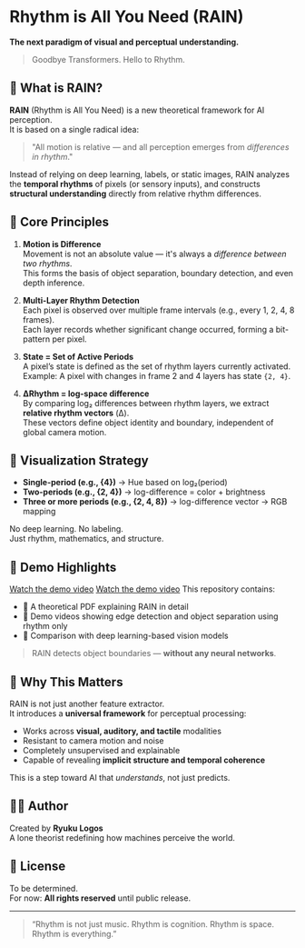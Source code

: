 # Rhythm is All You Need (RAIN)

**The next paradigm of visual and perceptual understanding.**

> Goodbye Transformers. Hello to Rhythm.

## 🌊 What is RAIN?

**RAIN** (Rhythm is All You Need) is a new theoretical framework for AI perception.  
It is based on a single radical idea:

> "All motion is relative — and all perception emerges from *differences in rhythm*."

Instead of relying on deep learning, labels, or static images, RAIN analyzes the **temporal rhythms** of pixels (or sensory inputs), and constructs **structural understanding** directly from relative rhythm differences.

## 🧠 Core Principles

1. **Motion is Difference**  
   Movement is not an absolute value — it's always a *difference between two rhythms*.  
   This forms the basis of object separation, boundary detection, and even depth inference.

2. **Multi-Layer Rhythm Detection**  
   Each pixel is observed over multiple frame intervals (e.g., every 1, 2, 4, 8 frames).  
   Each layer records whether significant change occurred, forming a bit-pattern per pixel.

3. **State = Set of Active Periods**  
   A pixel’s state is defined as the set of rhythm layers currently activated.  
   Example: A pixel with changes in frame 2 and 4 layers has state `{2, 4}`.

4. **ΔRhythm = log-space difference**  
   By comparing log₂ differences between rhythm layers, we extract **relative rhythm vectors** (Δ).  
   These vectors define object identity and boundary, independent of global camera motion.

## 🎨 Visualization Strategy

- **Single-period (e.g., {4})** → Hue based on log₂(period)  
- **Two-periods (e.g., {2, 4})** → log-difference = color + brightness  
- **Three or more periods (e.g., {2, 4, 8})** → log-difference vector → RGB mapping

No deep learning. No labeling.  
Just rhythm, mathematics, and structure.

## 🧪 Demo Highlights
[Watch the demo video](https://www.youtube.com/watch?v=j5lalqRKHfQ)
[Watch the demo video](https://www.youtube.com/watch?v=Qv-HaAx9RQY)
This repository contains:
- 📄 A theoretical PDF explaining RAIN in detail
- 🎥 Demo videos showing edge detection and object separation using rhythm only
- 🧠 Comparison with deep learning-based vision models

> RAIN detects object boundaries — **without any neural networks**.

## 🚀 Why This Matters

RAIN is not just another feature extractor.  
It introduces a **universal framework** for perceptual processing:

- Works across **visual, auditory, and tactile** modalities  
- Resistant to camera motion and noise  
- Completely unsupervised and explainable  
- Capable of revealing **implicit structure and temporal coherence**

This is a step toward AI that *understands*, not just predicts.

## 🧑‍💻 Author

Created by **Ryuku Logos**  
A lone theorist redefining how machines perceive the world.

## 📜 License

To be determined.  
For now: **All rights reserved** until public release.

---

> “Rhythm is not just music. Rhythm is cognition. Rhythm is space. Rhythm is everything.”


